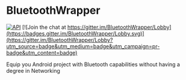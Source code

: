 # BluetoothWrapper

[![API](https://img.shields.io/badge/API-19%2B-blue.svg?style=flat)](https://android-arsenal.com/api?level=19)
[![Join the chat at https://gitter.im/BluetoothWrapper/Lobby](https://badges.gitter.im/BluetoothWrapper/Lobby.svg)](https://gitter.im/BluetoothWrapper/Lobby?utm_source=badge&utm_medium=badge&utm_campaign=pr-badge&utm_content=badge)

Equip you Android project with Bluetooth capabilities without having a degree in Networking
